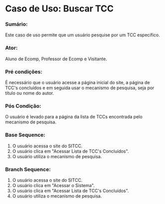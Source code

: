 # Caso de Uso: Buscar TCC

### Sumário: 
Este caso de uso permite que um usuário pesquise por um TCC específico.

### Ator:
Aluno de Ecomp, Professor de Ecomp e Visitante.

### Pré condições: 
É necessário que o usuário acesse a página inicial do site, a página de TCC's concluídos e em seguida usar o mecanismo de pesquisa, seja por título ou nome do autor.

### Pós Condição:
O usuário é levado para a página da lista de TCCs encontrada pelo mecanismo de pesquisa.

### Base Sequence:
1) O usuário acessa o site do SITCC.
2) O usuário clica em "Acessar Lista de TCC's Concluídos".
3) O usuário utiliza o mecanismo de pesquisa.

### Branch Sequence:
1) O usuário acessa o site do SITCC.
2) O usuário clica em "Acessar o Sistema".
3) O usuário clica em "Acessar Lista de TCC's Concluídos".
4) O usuário utiliza o mecanismo de pesquisa.
